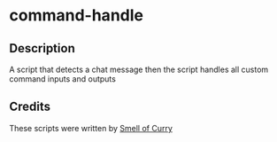 # command-handle

## Description

A script that detects a chat message then the script handles all custom command inputs and outputs

## Credits

These scripts were written by [Smell of Curry](https://github.com/smell-of-curry)
